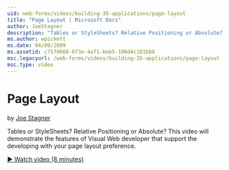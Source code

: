 ```yaml
---
uid: web-forms/videos/building-35-applications/page-layout
title: "Page Layout | Microsoft Docs"
author: JoeStagner
description: "Tables or StyleSheets? Relative Positioning or Absolute? This video will demonstrate the features of Visual Web developer that support the developing with yo..."
ms.author: wpickett
ms.date: 04/09/2009
ms.assetid: c757d668-6f3e-4af1-beb5-100d4c101b88
msc.legacyurl: /web-forms/videos/building-35-applications/page-layout
msc.type: video
---
```

# Page Layout

by [Joe Stagner](https://github.com/JoeStagner)

Tables or StyleSheets? Relative Positioning or Absolute? This video will demonstrate the features of Visual Web developer that support the developing with your page layout preference.

[&#9654; Watch video (8 minutes)](https://channel9.msdn.com/Blogs/ASP-NET-Site-Videos/page-layout)

